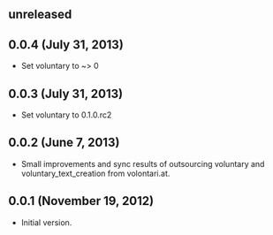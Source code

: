## unreleased ##

## 0.0.4 (July 31, 2013) ##

*   Set voluntary to ~> 0

## 0.0.3 (July 31, 2013) ##

*   Set voluntary to 0.1.0.rc2

## 0.0.2 (June 7, 2013) ##

*   Small improvements and sync results of outsourcing voluntary and voluntary_text_creation from volontari.at.

## 0.0.1 (November 19, 2012) ##

*   Initial version.